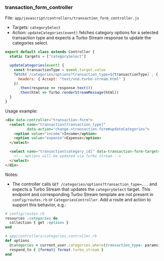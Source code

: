 ### transaction_form_controller

File: `app/javascript/controllers/transaction_form_controller.js`

- Targets: `categorySelect`
- Action: `updateCategories(event)` fetches category options for a selected transaction type and expects a Turbo Stream response to update the categories select.

```javascript
export default class extends Controller {
  static targets = ["categorySelect"]

  updateCategories(event) {
    const transactionType = event.target.value
    fetch(`/categories/options?transaction_type=${transactionType}`, {
      headers: { Accept: "text/vnd.turbo-stream.html" }
    })
      .then(response => response.text())
      .then(html => Turbo.renderStreamMessage(html))
  }
}
```

Usage example:
```html
<div data-controller="transaction-form">
  <select name="transaction[transaction_type]"
          data-action="change->transaction-form#updateCategories">
    <option value="income">Income</option>
    <option value="expense">Expense</option>
  </select>

  <select name="transaction[category_id]" data-transaction-form-target="categorySelect">
    <!-- options will be updated via Turbo Stream -->
  </select>
</div>
```

Notes:
- The controller calls `GET /categories/options?transaction_type=...` and expects a Turbo Stream that updates the `categorySelect` target. This endpoint and corresponding Turbo Stream template are not present in `config/routes.rb` or `CategoriesController`. Add a route and action to support this behavior, e.g.:
```ruby
# config/routes.rb
resources :categories do
  collection { get :options }
end

# app/controllers/categories_controller.rb
def options
  @categories = current_user.categories.where(transaction_type: params[:transaction_type])
  respond_to { |format| format.turbo_stream }
end
```
